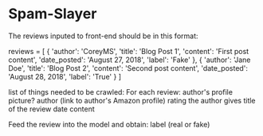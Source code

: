# Spam-Slayer

The reviews inputed to front-end should be in this format:

reviews = [
    {
        'author': 'CoreyMS',
        'title': 'Blog Post 1',
        'content': 'First post content',
        'date_posted': 'August 27, 2018',
        'label': 'Fake'
    },
    {
        'author': 'Jane Doe',
        'title': 'Blog Post 2',
        'content': 'Second post content',
        'date_posted': 'August 28, 2018',
        'label': 'True'
    }
]

list of things needed to be crawled:
For each review:
author's profile picture?
author (link to author's Amazon profile)
rating the author gives
title of the review
date
content

Feed the review into the model and obtain:
label (real or fake)
